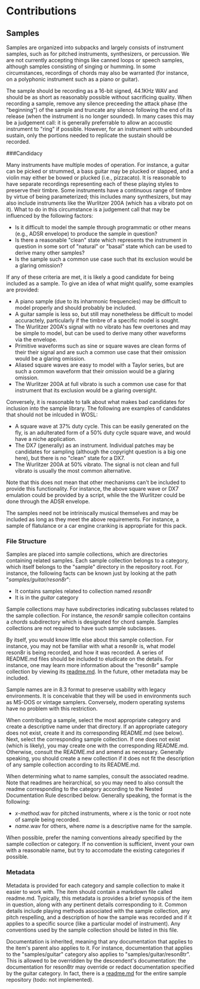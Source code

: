 # Contributions



## Samples

Samples are organized into subpacks and largely consists of instrument samples,
such as for pitched instruments, synthesizers, or percussion. We are not
currently accepting things like canned loops or speech samples, although 
samples consisting of singing or humming. In some circumstances, recordings of
chords may also be warranted (for instance, on a polyphonic instrument such as
a piano or guitar).

The sample should be recording as a 16-bit signed, 44.1KHz WAV and should be as
short as reasonably possible without sacrificing quality. When recording a 
sample, remove any silence preceeding the attack phase (the "beginning") of the
sample and truncate any silence following the end of its release (when the 
instrument is no longer sounded). In many cases this may be a judgement call:
it is generally preferrable to allow an accoustic instrument to "ring" if 
possible. However, for an instrument with unbounded sustain, only the portions
needed to replicate the sustain should be recorded.

###Candidacy

Many instruments have multiple modes of operation. For instance, a guitar can be
picked or strummed, a bass guitar may be plucked or slapped, and a violin may
either be bowed or plucked (i.e., pizzacato). It is reasonable to have separate
recordings representing each of these playing styles to preserve their timbre.
Some instruments have a continuous range of timbre by virtue of being 
parameterized; this includes many synthesizers, but may also include 
instruments like the Wurlitzer 200A (which has a vibrato pot on it). What to do
in this circumstance is a judgement call that may be influenced by the 
following factors:

- Is it difficult to model the sample through programmatic or other means (e.g., 
 ADSR envelope) to produce the sample in question?
- Is there a reasonable "clean" state which represents the instrument in 
 question in some sort of "natural" or "basal" state which can be used to
 derive many other samples?
- Is the sample such a common use case such that its exclusion would be a 
 glaring omission?
 
 If any of these criteria are met, it is likely a good candidate for being 
 included as a sample. To give an idea of what might qualify, some examples are
 provided:
 
 - A piano sample (due to its inharmonic frequencies) may be difficult to model
  properly and should probably be included.
 - A guitar sample is less so, but still may nonetheless be difficult to model
  accuractely, particularly if the timbre of a specific model is sought.
 - The Wurlitzer 200A's signal with no vibrato has few overtones and may be
  simple to model, but can be used to derive many other waveforms via the 
  envelope.
 - Primitive waveforms such as sine or square waves are clean forms of their
  their signal and are such a common use case that their omission would be a
  glaring omission.
 - Aliased square waves are easy to model with a Taylor series, but are such
  a common waveform that their omission would be a glaring omission.
 - The Wurlitzer 200A at full vibrato is such a common use case for that
  instrument that its exclusion would be a glaring oversight.
  
 Conversely, it is reasonable to talk about what makes bad candidates for 
 inclusion into the sample library. The following are examples of candidates
 that should not be inlcuded in WOSL:
 
 - A square wave at 37% duty cycle. This can be easily generated on the fly,
 is an adulterated form of a 50% duty cycle square wave, and would have a niche
 application.
 - The DX7 (generally) as an instrument. Individual patches may be candidates 
 for sampling (although the copyright question is a big one here), but there is
 no "clean" state for a DX7.
 - The Wurlitzer 200A at 50% vibrato. The signal is not clean and full vibrato
 is usually the most common alternative.
 
Note that this does not mean that other mechanisms can't be included to provide
this functionality. For instance, the above square wave or DX7 emulation could
be provided by a script, while the the Wurlitzer could be done through the ADSR
envelope.

The samples need not be intriniscally musical themselves and may be included as
long as they meet the above requirements. For instance, a sample of flatulance
or a car engine cranking is appropriate for this pack.

### File Structure

Samples are placed into  sample collections, which are directories containing 
related samples. Each sample collection belongs to a category, which itself 
belongs to the "sample" directory in the repository root. For instance, the 
following facts can be known just by looking at the path 
"*samples/guitar/reson8r*":

- It contains samples related to collection named *reson8r*
- It is in the *guitar* category

Sample collections may have subdirectories indicating subclasses related to
the sample collection. For instance, the *reson8r* sample colleciton contains
a *chords* subdirectory which is designated for chord sample. Samples
collections are not required to have such sample subclasses.

By itself, you would know little else about this sample collection. For 
instance, you may not be familiar with what a reson8r is, what model reson8r
is being recorded, and how it was recorded. A series of README.md files 
should be included to eludicate on the details. For instance, one may
learn more information about the "reson8r" sample collection by viewing its
[readme.md](samples/guitar/reson8r/readme.md). In the future, other metadata
may be included.

Sample names are in 8.3 format to preserve usability with legacy environments.
It is conceivable that they will be used in environments such as MS-DOS or
vintage samplers. Conversely, modern operating systems have no problem with
this restriction.

When contributing a sample, select the most appropriate category and create
a descriptive name under that directory. If an appropriate category does not
exist, create it and its corresponding README.md (see below). Next, select 
the corresponding sample collection. If one does not exist (which is likely),
you may create one with the corresponding README.md. Otherwise, consult the
README.md and amend as necessary. Generally speaking, you should create a new
collection if it does not fit the description of any sample collection 
according to its README.md. 

When determining what to name samples, consult the associated readme. Note
that readmes are heirarchical, so you may need to also consult the readme
corresponding to the category according to the Nested Documentation Rule
described below. Generally speaking, the format is the following:

- *x*-*method*.wav for pitched instruments, where *x* is the tonic or root
note of sample being recorded.
- *name*.wav for others, where *name* is a descriptive name for the sample.

When possible, prefer the naming conventions already specified by the sample
collection or category. If no convention is sufficient, invent your own with
a reasonable name, but try to accomodate the existing categories if possible.

### Metadata

Metadata is provided for each category and sample collection to make it easier
to work with. The item should contain a markdown file called readme.md. 
Typically, this metadata is provides a brief synopsis of the item in question,
along with any pertinent details corresponding to it. Common details include 
playing methods associated with the sample collection, any pitch respelling, 
and a description of how the sample was recorded and if it applies to a 
specific source (like a particular model of instrument). Any conventions used
by the sample collection should be listed in this file.

Documentation is inherited, meaning that any documentation that applies to the
item's parent also applies to it. For instance, documentation that applies to
the "samples/guitar" category also applies to "samples/guitar/reson8tr". This
is allowed to be overridden by the descendent's documentation: the 
documentation for reson8tr may override or redact documentation specified by
the guitar category. In fact, there is a [readme.md](samples/readme.md) for
the entire sample repository (todo: not implemented).